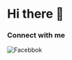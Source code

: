 # Hi there 👋

### Connect with me

[<img align="left" alt="Facebbok" src="https://img.shields.io/badge/Facebook-1877F2?style=for-the-badge&logo=facebook&logoColor=white">][Facebook]

[Facebook]:https://www.facebook.com/carlosstiven.morahoyos/
